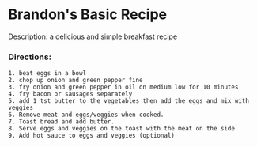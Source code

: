 # Brandon's Basic Recipe

Description: a delicious and simple breakfast recipe

### Directions:
    1. beat eggs in a bowl
    2. chop up onion and green pepper fine
    3. fry onion and green pepper in oil on medium low for 10 minutes
    4. fry bacon or sausages separately
    5. add 1 tst butter to the vegetables then add the eggs and mix with veggies
    6. Remove meat and eggs/veggies when cooked.
    7. Toast bread and add butter.
    8. Serve eggs and veggies on the toast with the meat on the side
    9. Add hot sauce to eggs and veggies (optional)

